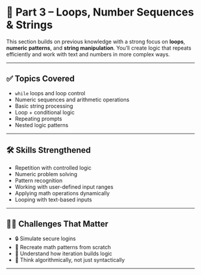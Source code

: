 # 📘 Part 3 – Loops, Number Sequences & Strings

This section builds on previous knowledge with a strong focus on **loops**, **numeric patterns**, and **string manipulation**. You’ll create logic that repeats efficiently and work with text and numbers in more complex ways.

---

## ✅ Topics Covered

- `while` loops and loop control  
- Numeric sequences and arithmetic operations  
- Basic string processing  
- Loop + conditional logic  
- Repeating prompts  
- Nested logic patterns  

---


## 🛠️ Skills Strengthened

- Repetition with controlled logic  
- Numeric problem solving  
- Pattern recognition  
- Working with user-defined input ranges  
- Applying math operations dynamically  
- Looping with text-based inputs  

---

## 🧗‍♂️ Challenges That Matter

- 🔒 Simulate secure logins  
- 🧮 Recreate math patterns from scratch  
- 🔄 Understand how iteration builds logic  
- 🧠 Think algorithmically, not just syntactically  

---
